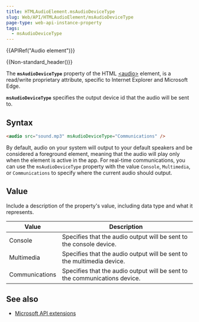 ```yaml
---
title: HTMLAudioElement.msAudioDeviceType
slug: Web/API/HTMLAudioElement/msAudioDeviceType
page-type: web-api-instance-property
tags:
  - msAudioDeviceType
---
```

{{APIRef("Audio element")}}

{{Non-standard_header()}}

The **`msAudioDeviceType`** property of the HTML [\<audio>](/en-US/docs/Web/HTML/Element/audio) element, is a read/write proprietary attribute, specific to Internet Explorer and Microsoft Edge.

**`msAudioDeviceType`** specifies the output device id that the audio will be sent to.

## Syntax

```html
<audio src="sound.mp3" msAudioDeviceType="Communications" />
```

By default, audio on your system will output to your default speakers and be considered a foreground element, meaning that the audio will play only when the element is active in the app. For real-time communications, you can use the `msAudioDeviceType` property with the value `Console`, `Multimedia`, or `Communications` to specify where the current audio should output.

## Value

Include a description of the property's value, including data type and what it represents.

| Value          | Description                                                                |
| -------------- | -------------------------------------------------------------------------- |
| Console        | Specifies that the audio output will be sent to the console device.        |
| Multimedia     | Specifies that the audio output will be sent to the multimedia device.     |
| Communications | Specifies that the audio output will be sent to the communications device. |

## See also

- [Microsoft API extensions](/en-US/docs/Web/API/Microsoft_Extensions)
